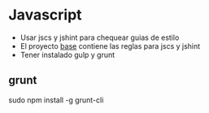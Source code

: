 # Javascript

* Usar jscs y jshint para chequear guias de estilo
* El proyecto [base](https://github.com/Aphix-Labs/laravel-aphix-boilerplate) contiene las reglas para jscs y jshint
* Tener instalado gulp y grunt

## grunt

sudo npm install -g grunt-cli
